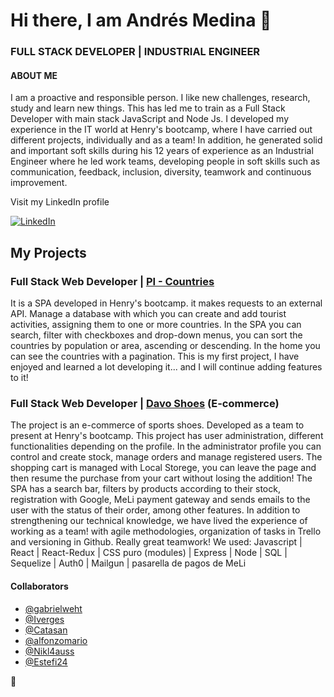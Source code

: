# Hi there, I am Andrés Medina 👋

### FULL STACK DEVELOPER | INDUSTRIAL ENGINEER

#### ABOUT ME

I am a proactive and responsible person. I like new challenges, research, study and learn new things. This has led me to train as a Full Stack Developer with main stack JavaScript and Node Js.
I developed my experience in the IT world at Henry's bootcamp, where I have carried out different projects, individually and as a team! In addition, he generated solid and important soft skills during his 12 years of experience as an Industrial Engineer where he led work teams, developing people in soft skills such as communication, feedback, inclusion, diversity, teamwork and continuous improvement.

Visit my LinkedIn profile

[![LinkedIn](https://img.shields.io/badge/LinkedIn-blue?style=flat&logo=linkedin&labelColor=blue)](https://www.linkedin.com/in/andres-medina-arg/)

## My Projects

### Full Stack Web Developer | [PI - Countries](https://github.com/anmedina-arg/PI-Henry.git)

It is a SPA developed in Henry's bootcamp. it makes requests to an external API. Manage a database with which you can create and add tourist activities, assigning them to one or more countries. In the SPA you can search, filter with checkboxes and drop-down menus, you can sort the countries by population or area, ascending or descending. In the home you can see the countries with a pagination. This is my first project, I have enjoyed and learned a lot developing it... and I will continue adding features to it!

### Full Stack Web Developer | [Davo Shoes](https://henry-final-project.vercel.app) (E-commerce)

The project is an e-commerce of sports shoes. Developed as a team to present at Henry's bootcamp. This project has user administration, different functionalities depending on the profile. In the administrator profile you can control and create stock, manage orders and manage registered users. The shopping cart is managed with Local Storege, you can leave the page and then resume the purchase from your cart without losing the addition! The SPA has a search bar, filters by products according to their stock, registration with Google, MeLi payment gateway and sends emails to the user with the status of their order, among other features. In addition to strengthening our technical knowledge, we have lived the experience of working as a team! with agile methodologies, organization of tasks in Trello and versioning in Github. Really great teamwork!
We used: Javascript | React | React-Redux | CSS puro (modules) | Express | Node | SQL | Sequelize | Auth0 | Mailgun | pasarella de pagos de MeLi

#### Collaborators

- [@gabrielweht](https://github.com/gabrielweht)
- [@Iverges](https://github.com/lrverges)
- [@Catasan](https://github.com/Catasan)
- [@alfonzomario](https://github.com/alfonzomario)
- [@Nikl4auss](https://github.com/Nikl4auss)
- [@Estefi24](https://github.com/Estefi24)

👋
